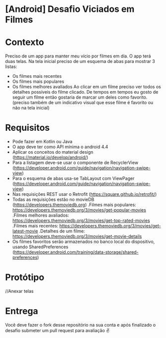 # [Android] Desafio Viciados em Filmes

# Contexto
Preciso de um app para manter meu vício por filmes em dia. O app terá duas telas. Na tela inicial preciso de um esquema de abas para mostrar 3 listas:
 - Os filmes mais recentes
 - Os filmes mais populares
 - Os filmes melhores avaliados
 Ao clicar em um filme preciso ver todos os detalhes possíveis do filme clicado.
De tempos em tempos eu gosto de seguir um filme então gostaria de marcar um deles como favorito. (preciso também de um indicativo visual que esse filme é favorito ou não na tela inicial) 

# Requisitos
 - Pode fazer em Kotlin ou Java
 - O app deve ter como API mínima o android 4.4
 - Aplicar os conceitos do material design (https://material.io/develop/android/)
 - Para a listagem deve-se usar o componente de RecyclerView (https://developer.android.com/guide/navigation/navigation-swipe-view)
 - Para o esquema de abas usa-se TabLayout com ViewPager (https://developer.android.com/guide/navigation/navigation-swipe-view)
 - Nas requisições REST usar o Retrofit (https://square.github.io/retrofit/)
 - Todas as requisições estão no movieDB (https://developers.themoviedb.org)
    .Filmes mais populares: https://developers.themoviedb.org/3/movies/get-popular-movies
    .Filmes melhores avaliados: https://developers.themoviedb.org/3/movies/get-top-rated-movies
    .Filmes mais recentes: https://developers.themoviedb.org/3/movies/get-latest-movie
    .Detalhes de um filme: https://developers.themoviedb.org/3/movies/get-movie-details
 - Os filmes favoritos serão armazenados no banco local do dispositivo, usando SharedPreferences (https://developer.android.com/training/data-storage/shared-preferences)
 
# Protótipo
//Anexar telas

# Entrega
Você deve fazer o fork desse repositório na sua conta e após finalizado o desafio submeter um pull request para avaliação :v:

